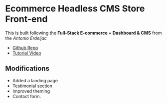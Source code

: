 # Ecommerce Headless CMS Store Front-end
This is built following the **Full-Stack E-commerce + Dashboard & CMS** from the *Antonio Erdeljac* 

- [Github Repo](https://github.com/AntonioErdeljac/next13-ecommerce-store)
- [Tutorial Video](https://www.codewithantonio.com/projects/team-chat-platform)

## Modifications
- Added a landing page
- Testimonial section
- Improved theming
- Contact form.
